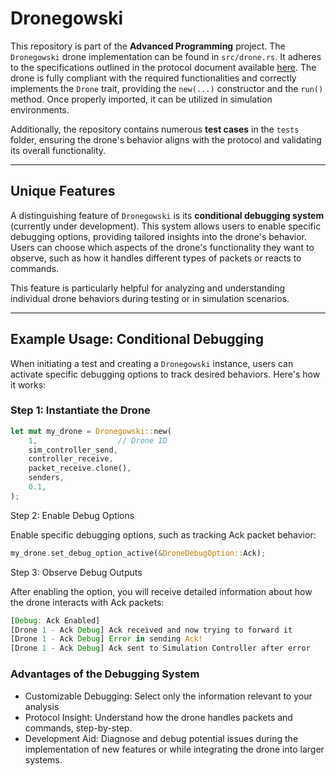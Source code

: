 # Dronegowski

This repository is part of the **Advanced Programming** project. The `Dronegowski` drone implementation can be found in `src/drone.rs`. It adheres to the specifications outlined in the protocol document available [here](https://github.com/WGL-2024/WGL_repo_2024/blob/main/AP-protocol.md). The drone is fully compliant with the required functionalities and correctly implements the `Drone` trait, providing the `new(...)` constructor and the `run()` method. Once properly imported, it can be utilized in simulation environments.

Additionally, the repository contains numerous **test cases** in the `tests` folder, ensuring the drone's behavior aligns with the protocol and validating its overall functionality.

---

## Unique Features

A distinguishing feature of `Dronegowski` is its **conditional debugging system** (currently under development). This system allows users to enable specific debugging options, providing tailored insights into the drone's behavior. Users can choose which aspects of the drone's functionality they want to observe, such as how it handles different types of packets or reacts to commands.

This feature is particularly helpful for analyzing and understanding individual drone behaviors during testing or in simulation scenarios.

---

## Example Usage: Conditional Debugging

When initiating a test and creating a `Dronegowski` instance, users can activate specific debugging options to track desired behaviors. Here's how it works:

### Step 1: Instantiate the Drone
```rust
let mut my_drone = Dronegowski::new(
    1,                  // Drone ID
    sim_controller_send,
    controller_receive,
    packet_receive.clone(),
    senders,
    0.1,                
);
```

Step 2: Enable Debug Options

Enable specific debugging options, such as tracking Ack packet behavior:

```rust
my_drone.set_debug_option_active(&DroneDebugOption::Ack);
```

Step 3: Observe Debug Outputs

After enabling the option, you will receive detailed information about how the drone interacts with Ack packets:

```rust
[Debug: Ack Enabled]
[Drone 1 - Ack Debug] Ack received and now trying to forward it
[Drone 1 - Ack Debug] Error in sending Ack!
[Drone 1 - Ack Debug] Ack sent to Simulation Controller after error
```

### Advantages of the Debugging System

- Customizable Debugging: Select only the information relevant to your analysis
- Protocol Insight: Understand how the drone handles packets and commands, step-by-step.
- Development Aid: Diagnose and debug potential issues during the implementation of new features or while integrating the drone into larger systems. 




